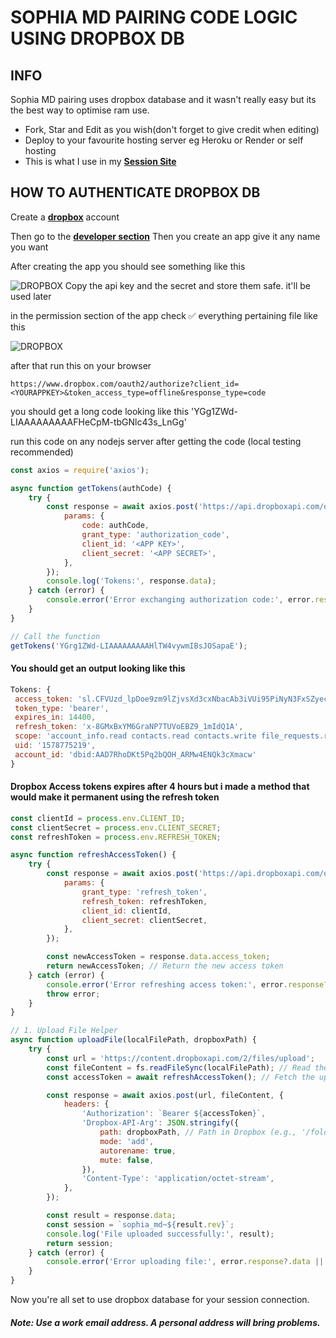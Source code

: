 # SOPHIA MD PAIRING CODE LOGIC USING DROPBOX DB

## INFO
Sophia MD pairing uses dropbox database and it wasn't really easy but its the best way to optimise ram use.
- Fork, Star and Edit as you wish(don't forget to give credit when editing)
- Deploy to your favourite hosting server eg Heroku or Render or self hosting
- This is what I use in my **[Session Site](https://sophia-md-pair.vercel.app)**

## HOW TO AUTHENTICATE DROPBOX DB
Create a **[dropbox](https://dropbox.com/signup)** account 

Then go to the **[developer section](https://dropbox.com/developers)**
Then you create an app give it any name you want 

After creating the app you should see something like this


![DROPBOX](https://files.catbox.moe/cdl0my.jpg)
Copy the api key and the secret and store them safe. it'll be used later

in the permission section of the app check ✅ everything pertaining file like this

![DROPBOX](https://files.catbox.moe/mr6e9k.jpg)

after that run this on your browser 
```
https://www.dropbox.com/oauth2/authorize?client_id=<YOURAPPKEY>&token_access_type=offline&response_type=code
```
you should get a long code looking like this 'YGg1ZWd-LIAAAAAAAAAFHeCpM-tbGNlc43s_LnGg'

run this code on any nodejs server after getting the code (local testing recommended) 
```js
const axios = require('axios');

async function getTokens(authCode) {
    try {
        const response = await axios.post('https://api.dropboxapi.com/oauth2/token', null, {
            params: {                                                           
                code: authCode,
                grant_type: 'authorization_code',
                client_id: '<APP KEY>',
                client_secret: '<APP SECRET>',                           
            },
        });
        console.log('Tokens:', response.data);
    } catch (error) {
        console.error('Error exchanging authorization code:', error.response?.data || error.message);
    }
}

// Call the function
getTokens('YGrg1ZWd-LIAAAAAAAAAHlTW4vywmIBsJOSapaE');
```
 #### You should get an output looking like this 
 ```js
 Tokens: {
  access_token: 'sl.CFVUzd_lpDoe9zm9lZjvsXd3cxNbacAb3iVUi95PiNyN3FxSZyecfENHDpS0AQaKHiegmnkPLB8i5NUN5FZF2StBvovi7v5CcMphd-2oBK3QUvsgX8DN9HE',
  token_type: 'bearer',
  expires_in: 14400,
  refresh_token: 'x-8GMxBxYM6GraNP7TUVoEBZ9_1mIdQ1A',
  scope: 'account_info.read contacts.read contacts.write file_requests.read file_requests.write files.content.write files.metadata.read files.metadata.write sharing.read sharing.write',
  uid: '1578775219',
  account_id: 'dbid:AAD7RhoDKt5Pq2bQOH_ARMw4ENQk3cXmacw'
}
```
#### Dropbox Access tokens expires after 4 hours but i made a method that would make it permanent using the refresh token
```js
const clientId = process.env.CLIENT_ID;
const clientSecret = process.env.CLIENT_SECRET;
const refreshToken = process.env.REFRESH_TOKEN;

async function refreshAccessToken() {
    try {
        const response = await axios.post('https://api.dropboxapi.com/oauth2/token', null, {
            params: {
                grant_type: 'refresh_token',
                refresh_token: refreshToken,
                client_id: clientId,
                client_secret: clientSecret,
            },
        });

        const newAccessToken = response.data.access_token;
        return newAccessToken; // Return the new access token
    } catch (error) {
        console.error('Error refreshing access token:', error.response?.data || error.message);
        throw error;
    }
}

// 1. Upload File Helper
async function uploadFile(localFilePath, dropboxPath) {
    try {
        const url = 'https://content.dropboxapi.com/2/files/upload';
        const fileContent = fs.readFileSync(localFilePath); // Read the file content
        const accessToken = await refreshAccessToken(); // Fetch the updated access token

        const response = await axios.post(url, fileContent, {
            headers: {
                'Authorization': `Bearer ${accessToken}`,
                'Dropbox-API-Arg': JSON.stringify({
                    path: dropboxPath, // Path in Dropbox (e.g., '/folder/file.txt')
                    mode: 'add',
                    autorename: true,
                    mute: false,
                }),
                'Content-Type': 'application/octet-stream',
            },
        });

        const result = response.data;
        const session = `sophia_md~${result.rev}`;
        console.log('File uploaded successfully:', result);
        return session;
    } catch (error) {
        console.error('Error uploading file:', error.response?.data || error.message);
    }
}
```
Now you're all set to use dropbox database for your session connection.
##### Note: Use a work email address. A personal address will bring problems.


